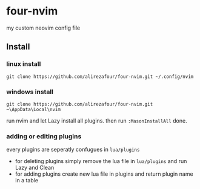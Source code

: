 # four-nvim
my custom neovim config file
## Install
### linux install
`git clone https://github.com/alirezafour/four-nvim.git ~/.config/nvim`
### windows install
`git clone https://github.com/alirezafour/four-nvim.git ~\AppData\Local\nvim`  

run nvim and let Lazy install all plugins.
then run `:MasonInstallAll`
done.

### adding or editing plugins
every plugins are seperatly confugues in `lua/plugins`  
- for deleting plugins simply remove the lua file in `lua/plugins` and run Lazy and Clean  
- for adding plugins create new lua file in plugins and return plugin name in a table
